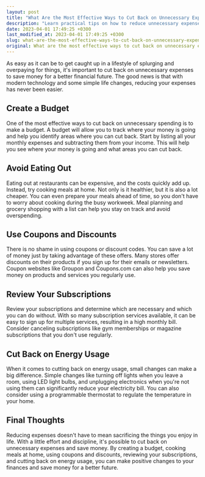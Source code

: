 ```yaml
---
layout: post
title: "What Are the Most Effective Ways to Cut Back on Unnecessary Expenses?"
description: "Learn practical tips on how to reduce unnecessary expenses and save money for a better financial future."
date: 2023-04-01 17:49:25 +0300
last_modified_at: 2023-04-01 17:49:25 +0300
slug: what-are-the-most-effective-ways-to-cut-back-on-unnecessary-expenses
original: What are the most effective ways to cut back on unnecessary expenses?
---
```

As easy as it can be to get caught up in a lifestyle of splurging and overpaying for things, it's important to cut back on unnecessary expenses to save money for a better financial future. The good news is that with modern technology and some simple life changes, reducing your expenses has never been easier.

## Create a Budget

One of the most effective ways to cut back on unnecessary spending is to make a budget. A budget will allow you to track where your money is going and help you identify areas where you can cut back. Start by listing all your monthly expenses and subtracting them from your income. This will help you see where your money is going and what areas you can cut back.

## Avoid Eating Out

Eating out at restaurants can be expensive, and the costs quickly add up. Instead, try cooking meals at home. Not only is it healthier, but it is also a lot cheaper. You can even prepare your meals ahead of time, so you don't have to worry about cooking during the busy workweek. Meal planning and grocery shopping with a list can help you stay on track and avoid overspending.

## Use Coupons and Discounts

There is no shame in using coupons or discount codes. You can save a lot of money just by taking advantage of these offers. Many stores offer discounts on their products if you sign up for their emails or newsletters. Coupon websites like Groupon and Coupons.com can also help you save money on products and services you regularly use.

## Review Your Subscriptions

Review your subscriptions and determine which are necessary and which you can do without. With so many subscription services available, it can be easy to sign up for multiple services, resulting in a high monthly bill. Consider canceling subscriptions like gym memberships or magazine subscriptions that you don't use regularly. 

## Cut Back on Energy Usage

When it comes to cutting back on energy usage, small changes can make a big difference. Simple changes like turning off lights when you leave a room, using LED light bulbs, and unplugging electronics when you're not using them can significantly reduce your electricity bill. You can also consider using a programmable thermostat to regulate the temperature in your home.

## Final Thoughts

Reducing expenses doesn't have to mean sacrificing the things you enjoy in life. With a little effort and discipline, it's possible to cut back on unnecessary expenses and save money. By creating a budget, cooking meals at home, using coupons and discounts, reviewing your subscriptions, and cutting back on energy usage, you can make positive changes to your finances and save money for a better future.